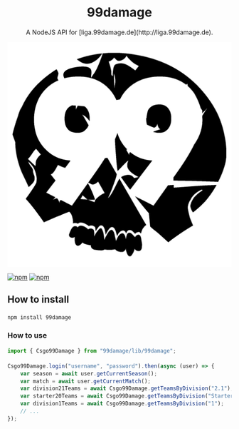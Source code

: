 <h1 align="center">
    99damage
</h2>
<p align="center">
    A NodeJS API for [liga.99damage.de](http://liga.99damage.de).
</p>
<p align="center">
    <img align="center" src="https://raw.githubusercontent.com/NiclasEgeler/99damage/master/logo.png"/>
</p>

[![npm](https://img.shields.io/npm/dt/99damage.svg?maxAge=604800)](https://www.npmjs.com/package/99damage)
[![npm](https://img.shields.io/npm/dm/99damage.svg?maxAge=604800)](https://www.npmjs.com/package/99damage)

## How to install
```npm install 99damage```

### How to use 
```typescript
import { Csgo99Damage } from "99damage/lib/99damage";

Csgo99Damage.login("username", "password").then(async (user) => {
    var season = await user.getCurrentSeason();
    var match = await user.getCurrentMatch();
    var division21Teams = await Csgo99Damage.getTeamsByDivision("2.1");
    var starter20Teams = await Csgo99Damage.getTeamsByDivision("Starter 20");
    var division1Teams = await Csgo99Damage.getTeamsByDivision("1");
    // ...
});
```
